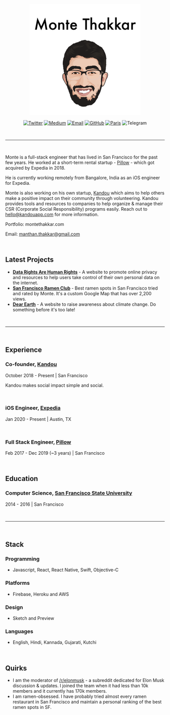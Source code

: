 
<p align="center"><img src="header.png"></p>

<p align="center">
  <a href="https://twitter.com/MThakkar_"><img src="https://img.shields.io/badge/Twitter-956-34A1F2.svg" alt="Twitter"></a>
  <a href="https://medium.com/@mthakkar_"><img src="https://img.shields.io/badge/Medium-354-71EF8E.svg" alt="Medium"></a>
  <a href="mailto:w@llner.co"><img src="https://img.shields.io/badge/Email-manthan.thakkar%40gmail.com-red.svg" alt="Email"></a>
  <a href="https://github.com/emilwallner"><img src="https://img.shields.io/badge/GitHub-433-000000.svg" alt="GitHub"></a>
  <a href="https://goo.gl/maps/Tz5aXo9zZfmCCLZd6"><img src="https://img.shields.io/badge/Location-San%20Francisco-FF4F00.svg" alt="Paris"></a>

  <img src="https://img.shields.io/badge/Telegram-%40montethakkar-%233DA6D9.svg" alt="Telegram">

</p>

<br/>

---

<br/>

Monte is a full-stack engineer that has lived in San Francisco for the past few years. He worked at a short-term rental startup - [Pillow](https://www.pillow.com/) - which got acquired by Expedia in 2018.

He is currently working remotely from Bangalore, India as an iOS engineer for Expedia.

Monte is also working on his own startup, [Kandou](https://www.kandouapp.com/) which aims to help others make a positive impact on their community through volunteering. Kandou provides tools and resources to companies to help organize & manage their CSR (Corporate Social Responsibility) programs easily. Reach out to hello@kandouapp.com for more information.

Portfolio: montethakkar.com

Email: manthan.thakkar@gmail.com

<br/>

## Latest Projects 

- [**Data Rights Are Human Rights**](http://datarightsarehumanrights.com/) - A website to promote online privacy and resources to help users take control of their own personal data on the internet.
- [**San Francisco Ramen Club**](http://sanfranciscoramen.club/) - Best ramen spots in San Francisco tried and rated by Monte. It's a custom Google Map that has over 2,200 views.
- [**Dear Earth**](https://dear.earth/) - A website to raise awareness about climate change. Do something before it's too late!

<br/>

---

<br/>

## Experience

### Co-founder, [Kandou](https://www.kandouapp.com/)

October 2018 - Present | San Francisco

Kandou makes social impact simple and social. 

<br/>

### iOS Engineer, [Expedia](https://lifeatexpediagroup.com/)

Jan 2020 - Present | Austin, TX

<br/>

### Full Stack Engineer, [Pillow](https://www.pillow.com/)

Feb 2017 - Dec 2019 (~3 years)  | San Francisco

<br/>

## Education

### Computer Science, [San Francisco State University](https://sfsu.edu/)

2014 - 2016 | San Francisco

<br/>

---

<br/>

## Stack

### Programming

- Javascript, React, React Native, Swift, Objective-C

### Platforms

- Firebase, Heroku and AWS

### Design

- Sketch and Preview

### Languages

- English, Hindi, Kannada, Gujarati, Kutchi

<br/>

## Quirks

- I am the moderator of [/r/elonmusk](https://www.reddit.com/r/elonmusk/) - a subreddit dedicated for Elon Musk discussion & updates. I joined the team when it had less than 10k members and it currently has 170k members.
- I am ramen-obsessed. I have probably tried almost every ramen restaurant in San Francisco and maintain a personal ranking of the best ramen spots in SF.
